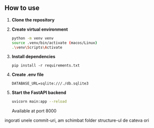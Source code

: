 ## How to use

1. **Clone the repository**

2. **Create virtual environment**
    ```bash
    python -m venv venv
    source .venv/bin/activate (macos/Linux)
    .\venv\Scripts\Activate
    ```
3. **Install dependencies**
    ```bsah
    pip install -r requirements.txt
    ```
4. **Create .env file**
    ```env
    DATABASE_URL=sqlite:///./db.sqlite3
    ```
5. **Start the FastAPI backend**
    ```bash
    uvicorn main:app --reload
    ```
    Available at port 8000

ingorati unele commit-uri, am schimbat folder structure-ul de cateva ori

